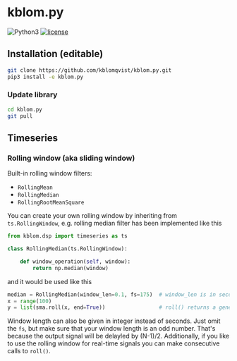 # kblom.py
![Python3](https://img.shields.io/badge/python-3-green.svg)
[![license](https://img.shields.io/github/license/mashape/apistatus.svg)](https://github.com/kblomqvist/kblom.py/blob/master/LICENSE)

## Installation (editable)
```bash
git clone https://github.com/kblomqvist/kblom.py.git
pip3 install -e kblom.py
```

### Update library
```bash
cd kblom.py
git pull
```

## Timeseries

### Rolling window (aka sliding window)

Built-in rolling window filters:
- `RollingMean`
- `RollingMedian`
- `RollingRootMeanSquare`

You can create your own rolling window by inheriting from `ts.RollingWindow`, e.g. rolling median filter has been implemented like this

```python
from kblom.dsp import timeseries as ts

class RollingMedian(ts.RollingWindow):

    def window_operation(self, window):
        return np.median(window)
```

and it would be used like this

```python
median = RollingMedian(window_len=0.1, fs=175)  # window_len is in seconds and fs in Hz
x = range(100)
y = list(sma.roll(x, end=True))                 # roll() returns a generator
```

Window length can also be given in integer instead of seconds. Just omit the `fs`, but make sure that your window length is an odd number. That's because the output signal will be delayled by (N-1)/2. Additionally, if you like to use the rolling window for real-time signals you can make consecutive calls to `roll()`.
